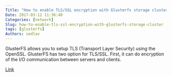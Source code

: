 ```yaml
---
Title: "How to enable TLS/SSL encryption with Glusterfs storage cluster "
Date: 2017-03-12 11:36:40
Categories: [network]
Slug: how-to-enable-tls-ssl-encryption-with-glusterfs-storage-cluster
tags: [glusterfs]
Authors: sedlav
---
```


GlusterFS allows you to setup TLS (Transport Layer Security) using the OpenSSL. GlusterFS has two option for TLS/SSL. First, it can do encryption of the I/O communication between servers and clients.

[Link](https://www.cyberciti.biz/faq/how-to-enable-tlsssl-encryption-with-glusterfs-storage-cluster-on-linux/)
